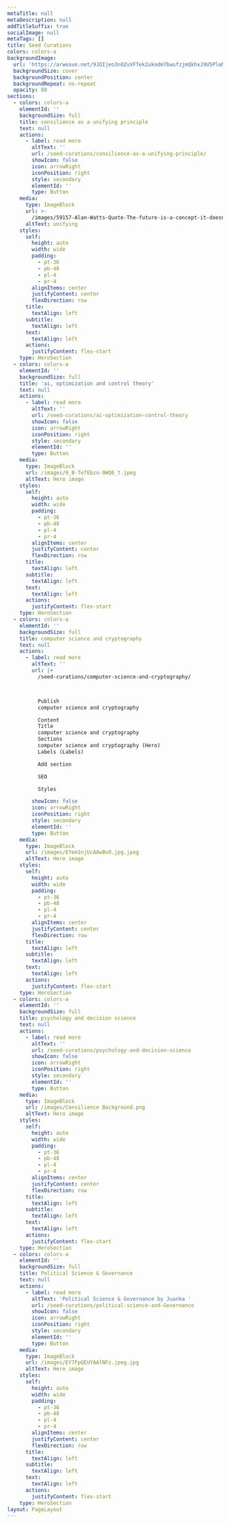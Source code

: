 ```yaml
---
metaTitle: null
metaDescription: null
addTitleSuffix: true
socialImage: null
metaTags: []
title: Seed Curations
colors: colors-a
backgroundImage:
  url: 'https://arweave.net/9JOIjeo3nOZvVFTek2ukodm7bwufzjmQkhxJ9U5PleM'
  backgroundSize: cover
  backgroundPosition: center
  backgroundRepeat: no-repeat
  opacity: 80
sections:
  - colors: colors-a
    elementId: ''
    backgroundSize: full
    title: consilience as a unifying principle
    text: null
    actions:
      - label: read more
        altText: ''
        url: /seed-curations/consilience-as-a-unifying-principle/
        showIcon: false
        icon: arrowRight
        iconPosition: right
        style: secondary
        elementId: ''
        type: Button
    media:
      type: ImageBlock
      url: >-
        /images/59157-Alan-Watts-Quote-The-future-is-a-concept-it-doesn-t-exist-There-is.jpg
      altText: unifying
    styles:
      self:
        height: auto
        width: wide
        padding:
          - pt-36
          - pb-48
          - pl-4
          - pr-4
        alignItems: center
        justifyContent: center
        flexDirection: row
      title:
        textAlign: left
      subtitle:
        textAlign: left
      text:
        textAlign: left
      actions:
        justifyContent: flex-start
    type: HeroSection
  - colors: colors-a
    elementId: ''
    backgroundSize: full
    title: 'ai, optimization and control theory'
    text: null
    actions:
      - label: read more
        altText: ''
        url: /seed-curations/ai-optimization-control-theory
        showIcon: false
        icon: arrowRight
        iconPosition: right
        style: secondary
        elementId: ''
        type: Button
    media:
      type: ImageBlock
      url: /images/0_B-TefEbzo-9WQ6_t.jpeg
      altText: Hero image
    styles:
      self:
        height: auto
        width: wide
        padding:
          - pt-36
          - pb-48
          - pl-4
          - pr-4
        alignItems: center
        justifyContent: center
        flexDirection: row
      title:
        textAlign: left
      subtitle:
        textAlign: left
      text:
        textAlign: left
      actions:
        justifyContent: flex-start
    type: HeroSection
  - colors: colors-a
    elementId: ''
    backgroundSize: full
    title: computer science and cryptography
    text: null
    actions:
      - label: read more
        altText: ''
        url: |+
          /seed-curations/computer-science-and-cryptography/



          Publish
          computer science and cryptography

          Content
          Title
          computer science and cryptography
          Sections
          computer science and cryptography (Hero)
          Labels (Labels)

          Add section

          SEO

          Styles

        showIcon: false
        icon: arrowRight
        iconPosition: right
        style: secondary
        elementId: ''
        type: Button
    media:
      type: ImageBlock
      url: /images/EYem1njUcAAwBvO.jpg.jpeg
      altText: Hero image
    styles:
      self:
        height: auto
        width: wide
        padding:
          - pt-36
          - pb-48
          - pl-4
          - pr-4
        alignItems: center
        justifyContent: center
        flexDirection: row
      title:
        textAlign: left
      subtitle:
        textAlign: left
      text:
        textAlign: left
      actions:
        justifyContent: flex-start
    type: HeroSection
  - colors: colors-a
    elementId: ''
    backgroundSize: full
    title: psychology and decision science
    text: null
    actions:
      - label: read more
        altText: ''
        url: /seed-curations/psychology-and-decision-science
        showIcon: false
        icon: arrowRight
        iconPosition: right
        style: secondary
        elementId: ''
        type: Button
    media:
      type: ImageBlock
      url: /images/Consilience Background.png
      altText: Hero image
    styles:
      self:
        height: auto
        width: wide
        padding:
          - pt-36
          - pb-48
          - pl-4
          - pr-4
        alignItems: center
        justifyContent: center
        flexDirection: row
      title:
        textAlign: left
      subtitle:
        textAlign: left
      text:
        textAlign: left
      actions:
        justifyContent: flex-start
    type: HeroSection
  - colors: colors-a
    elementId: ''
    backgroundSize: full
    title: Political Science & Governance
    text: null
    actions:
      - label: read more
        altText: 'Political Science & Governance by Juanka '
        url: /seed-curations/political-science-and-Governance
        showIcon: false
        icon: arrowRight
        iconPosition: right
        style: secondary
        elementId: ''
        type: Button
    media:
      type: ImageBlock
      url: /images/EY7FpQEUYAAlNFz.jpeg.jpg
      altText: Hero image
    styles:
      self:
        height: auto
        width: wide
        padding:
          - pt-36
          - pb-48
          - pl-4
          - pr-4
        alignItems: center
        justifyContent: center
        flexDirection: row
      title:
        textAlign: left
      subtitle:
        textAlign: left
      text:
        textAlign: left
      actions:
        justifyContent: flex-start
    type: HeroSection
layout: PageLayout
---
```

